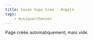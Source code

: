 ```yaml
---
title: Saian Supa Crew - Angela
tags:
    - musique/chanson
---
```


Page créée automatiquement, mais vide.
